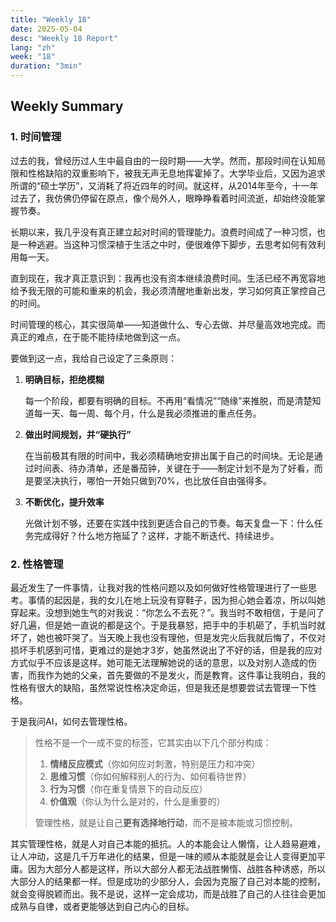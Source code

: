 ```yaml
---
title: "Weekly 18"
date: 2025-05-04
desc: "Weekly 18 Report"
lang: "zh"
week: "18"
duration: "3min"
---
```


## Weekly Summary

### 1. 时间管理

过去的我，曾经历过人生中最自由的一段时期——大学。然而，那段时间在认知局限和性格缺陷的双重影响下，被我无声无息地挥霍掉了。大学毕业后，又因为追求所谓的“硕士学历”，又消耗了将近四年的时间。就这样，从2014年至今，十一年过去了，我仿佛仍停留在原点，像个局外人，眼睁睁看着时间流逝，却始终没能掌握节奏。

长期以来，我几乎没有真正建立起对时间的管理能力。浪费时间成了一种习惯，也是一种逃避。当这种习惯深植于生活之中时，便很难停下脚步，去思考如何有效利用每一天。

直到现在，我才真正意识到：我再也没有资本继续浪费时间。生活已经不再宽容地给予我无限的可能和重来的机会，我必须清醒地重新出发，学习如何真正掌控自己的时间。

时间管理的核心，其实很简单——知道做什么、专心去做、并尽量高效地完成。而真正的难点，在于能不能持续地做到这一点。

要做到这一点，我给自己设定了三条原则：

1. **明确目标，拒绝模糊**
    
    每一个阶段，都要有明确的目标。不再用“看情况”“随缘”来推脱，而是清楚知道每一天、每一周、每个月，什么是我必须推进的重点任务。
    
2. **做出时间规划，并“硬执行”**
    
    在当前极其有限的时间中，我必须精确地安排出属于自己的时间块。无论是通过时间表、待办清单，还是番茄钟，关键在于——制定计划不是为了好看，而是要坚决执行，哪怕一开始只做到70%，也比放任自由强得多。
    
3. **不断优化，提升效率**
    
    光做计划不够，还要在实践中找到更适合自己的节奏。每天复盘一下：什么任务完成得好？什么地方拖延了？这样，才能不断迭代、持续进步。
    

### 2. 性格管理

最近发生了一件事情，让我对我的性格问题以及如何做好性格管理进行了一些思考。事情的起因是，我的女儿在地上玩没有穿鞋子，因为担心她会着凉，所以叫她穿起来。没想到她生气的对我说：“你怎么不去死？”。我当时不敢相信，于是问了好几遍，但是她一直说的都是这个。于是我暴怒，把手中的手机砸了，手机当时就坏了，她也被吓哭了。当天晚上我也没有理他，但是发完火后我就后悔了，不仅对损坏手机感到可惜，更难过的是她才3岁，她虽然说出了不好的话，但是我的应对方式似乎不应该是这样。她可能无法理解她说的话的意思，以及对别人造成的伤害，而我作为她的父亲，首先要做的不是发火，而是教育。这件事让我明白，我的性格有很大的缺陷，虽然常说性格决定命运，但是我还是想要尝试去管理一下性格。

于是我问AI，如何去管理性格。

> 性格不是一个一成不变的标签，它其实由以下几个部分构成：
> 
> 1. **情绪反应模式**（你如何应对刺激，特别是压力和冲突）
> 2. **思维习惯**（你如何解释别人的行为、如何看待世界）
> 3. **行为习惯**（你在重复情景下的自动反应）
> 4. **价值观**（你认为什么是对的，什么是重要的）
> 
> 管理性格，就是让自己**更有选择地行动**，而不是被本能或习惯控制。
> 

其实管理性格，就是人对自己本能的抵抗。人的本能会让人懒惰，让人趋易避难，让人冲动，这是几千万年进化的结果，但是一味的顺从本能就是会让人变得更加平庸。因为大部分人都是这样，所以大部分人都无法战胜懒惰、战胜各种诱惑，所以大部分人的结果都一样。但是成功的少部分人，会因为克服了自己对本能的控制，就会变得脱颖而出。我不是说，这样一定会成功，而是战胜了自己的人往往会更加成熟与自律，或者更能够达到自己内心的目标。

